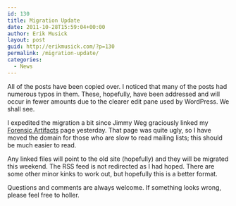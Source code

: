 ```yaml
---
id: 130
title: Migration Update
date: 2011-10-28T15:59:04+00:00
author: Erik Musick
layout: post
guid: http://erikmusick.com/?p=130
permalink: /migration-update/
categories:
  - News
---
```

All of the posts have been copied over. I noticed that many of the posts had numerous typos in them. These, hopefully, have been addressed and will occur in fewer amounts due to the clearer edit pane used by WordPress. We shall see.

I expedited the migration a bit since Jimmy Weg graciously linked my [Forensic Artifacts](http://erikmusick.com/?p=26 "Forensic Artifacts") page yesterday. That page was quite ugly, so I have moved the domain for those who are slow to read mailing lists; this should be much easier to read.

Any linked files will point to the old site (hopefully) and they will be migrated this weekend. The RSS feed is not redirected as I had hoped. There are some other minor kinks to work out, but hopefully this is a better format.

Questions and comments are always welcome. If something looks wrong, please feel free to holler.